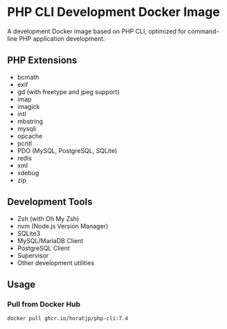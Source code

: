 # PHP CLI Development Docker Image

A development Docker image based on PHP CLI, optimized for command-line PHP application development.

## PHP Extensions

- bcmath
- exif
- gd (with freetype and jpeg support)
- imap
- imagick
- intl
- mbstring
- mysqli
- opcache
- pcntl
- PDO (MySQL, PostgreSQL, SQLite)
- redis
- xml
- xdebug
- zip

## Development Tools

- Zsh (with Oh My Zsh)
- nvm (Node.js Version Manager)
- SQLite3
- MySQL/MariaDB Client
- PostgreSQL Client
- Supervisor
- Other development utilities

## Usage

### Pull from Docker Hub

```sh
docker pull ghcr.io/horatjp/php-cli:7.4
```
